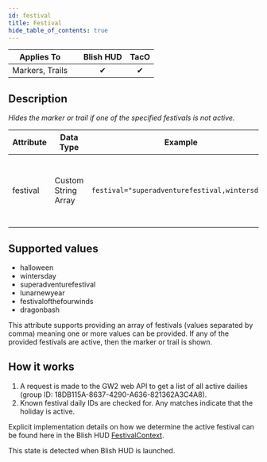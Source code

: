 ```yaml
---
id: festival
title: Festival
hide_table_of_contents: true
---
```


| Applies To | | Blish HUD | TacO |
|-|-|-|-|
| <center>Markers, Trails</center> | | <center>✔</center> | <center>✔</center> |

## Description

*Hides the marker or trail if one of the specified festivals is not active.*

| Attribute | Data Type | Example | Description |
|-|-|-|-|
| festival | Custom String Array | `festival="superadventurefestival,wintersday"` | The festival(s) the marker or trail should be shown during. |

## Supported values

- halloween
- wintersday
- superadventurefestival
- lunarnewyear
- festivalofthefourwinds
- dragonbash

This attribute supports providing an array of festivals (values separated by comma) meaning one or more values can be provided.  If any of the provided festivals are active, then the marker or trail is shown.

## How it works

1. A request is made to the GW2 web API to get a list of all active dailies (group ID: 18DB115A-8637-4290-A636-821362A3C4A8).
2. Known festival daily IDs are checked for.  Any matches indicate that the holiday is active.

Explicit implementation details on how we determine the active festival can be found here in the Blish HUD [FestivalContext](https://github.com/blish-hud/Blish-HUD/blob/dev/Blish%20HUD/GameServices/Contexts/FestivalContext.cs).

This state is detected when Blish HUD is launched.